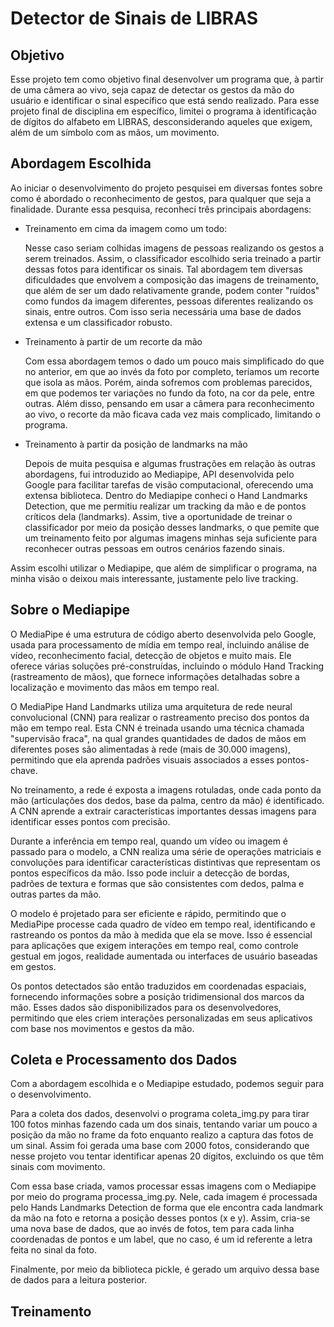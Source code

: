 
# Detector de Sinais de LIBRAS




## Objetivo

Esse projeto tem como objetivo final desenvolver um programa que, à partir de uma câmera ao vivo, seja capaz de detectar os gestos da mão do usuário e identificar o sinal específico que está sendo realizado. Para esse projeto final de disciplina em específico, limitei o programa à identificação de dígitos do alfabeto em LIBRAS, desconsiderando aqueles que exigem, além de um símbolo com as mãos, um movimento.

## Abordagem Escolhida

Ao iniciar o desenvolvimento do projeto pesquisei em diversas fontes sobre como é abordado o reconhecimento de gestos, para qualquer que seja a finalidade. Durante essa pesquisa, reconheci três principais abordagens:

- Treinamento em cima da imagem como um todo:

    Nesse caso seriam colhidas imagens de pessoas realizando os gestos a serem treinados. Assim, o classificador escolhido seria treinado a partir dessas fotos para identificar os sinais. Tal abordagem tem diversas dificuldades que envolvem a composição das imagens de treinamento, que além de ser um dado relativamente grande, podem conter "ruídos" como fundos da imagem diferentes, pessoas diferentes realizando os sinais, entre outros. Com isso seria necessária uma base de dados extensa e um classificador robusto.

- Treinamento à partir de um recorte da mão

    Com essa abordagem temos o dado um pouco mais simplificado do que no anterior, em que ao invés da foto por completo, teríamos um recorte que isola as mãos. Porém, ainda sofremos com problemas parecidos, em que podemos ter variações no fundo da foto, na cor da pele, entre outras. Além disso, pensando em usar a câmera para reconhecimento ao vivo, o recorte da mão ficava cada vez mais complicado, limitando o programa.

- Treinamento à partir da posição de landmarks na mão

    Depois de muita pesquisa e algumas frustrações em relação às outras abordagens, fui introduzido ao Mediapipe, API desenvolvida pelo Google para facilitar tarefas de visão computacional, oferecendo uma extensa biblioteca. Dentro do Mediapipe conheci o Hand Landmarks Detection, que me permitiu realizar um tracking da mão e de pontos críticos dela (landmarks). Assim, tive a oportunidade de treinar o classificador por meio da posição desses landmarks, o que pemite que um treinamento feito por algumas imagens minhas seja suficiente para reconhecer outras pessoas em outros cenários fazendo sinais.

Assim escolhi utilizar o Mediapipe, que além de simplificar o programa, na minha visão o deixou mais interessante, justamente pelo live tracking.

## Sobre o Mediapipe

O MediaPipe é uma estrutura de código aberto desenvolvida pelo Google, usada para processamento de mídia em tempo real, incluindo análise de vídeo, reconhecimento facial, detecção de objetos e muito mais. Ele oferece várias soluções pré-construídas, incluindo o módulo Hand Tracking (rastreamento de mãos), que fornece informações detalhadas sobre a localização e movimento das mãos em tempo real.

O MediaPipe Hand Landmarks utiliza uma arquitetura de rede neural convolucional (CNN) para realizar o rastreamento preciso dos pontos da mão em tempo real. Esta CNN é treinada usando uma técnica chamada "supervisão fraca", na qual grandes quantidades de dados de mãos em diferentes poses são alimentadas à rede (mais de 30.000 imagens), permitindo que ela aprenda padrões visuais associados a esses pontos-chave.

No treinamento, a rede é exposta a imagens rotuladas, onde cada ponto da mão (articulações dos dedos, base da palma, centro da mão) é identificado. A CNN aprende a extrair características importantes dessas imagens para identificar esses pontos com precisão.

Durante a inferência em tempo real, quando um vídeo ou imagem é passado para o modelo, a CNN realiza uma série de operações matriciais e convoluções para identificar características distintivas que representam os pontos específicos da mão. Isso pode incluir a detecção de bordas, padrões de textura e formas que são consistentes com dedos, palma e outras partes da mão.

O modelo é projetado para ser eficiente e rápido, permitindo que o MediaPipe processe cada quadro de vídeo em tempo real, identificando e rastreando os pontos da mão à medida que ela se move. Isso é essencial para aplicações que exigem interações em tempo real, como controle gestual em jogos, realidade aumentada ou interfaces de usuário baseadas em gestos.

Os pontos detectados são então traduzidos em coordenadas espaciais, fornecendo informações sobre a posição tridimensional dos marcos da mão. Esses dados são disponibilizados para os desenvolvedores, permitindo que eles criem interações personalizadas em seus aplicativos com base nos movimentos e gestos da mão.
## Coleta e Processamento dos Dados

Com a abordagem escolhida e o Mediapipe estudado, podemos seguir para o desenvolvimento.

Para a coleta dos dados, desenvolvi o programa coleta_img.py para tirar 100 fotos minhas fazendo cada um dos sinais, tentando variar um pouco a posição da mão no frame da foto enquanto realizo a captura das fotos de um sinal. Assim foi gerada uma base com 2000 fotos, considerando que nesse projeto vou tentar identificar apenas 20 dígitos, excluindo os que têm sinais com movimento.

Com essa base criada, vamos processar essas imagens com o Mediapipe por meio do programa processa_img.py. Nele, cada imagem é processada pelo Hands Landmarks Detection de forma que ele encontra cada landmark da mão na foto e retorna a posição desses pontos (x e y). Assim, cria-se uma nova base de dados, que ao invés de fotos, tem para cada linha coordenadas de pontos e um label, que no caso, é um id referente a letra feita no sinal da foto.

Finalmente, por meio da biblioteca pickle, é gerado um arquivo dessa base de dados para a leitura posterior.
 
## Treinamento


